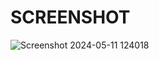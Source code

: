 # SCREENSHOT
![Screenshot 2024-05-11 124018](https://github.com/Manish6386/HTML-CSS-PROJECT-08/assets/167522780/cf0a7597-71e6-40cd-aa37-b9c9ec3b221b)
